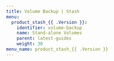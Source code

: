 ```yaml
---
title: Volume Backup | Stash
menu:
  product_stash_{{ .Version }}:
    identifier: volume-backup
    name: Stand-alone Volumes
    parent: latest-guides
    weight: 30
menu_name: product_stash_{{ .Version }}
---
```

